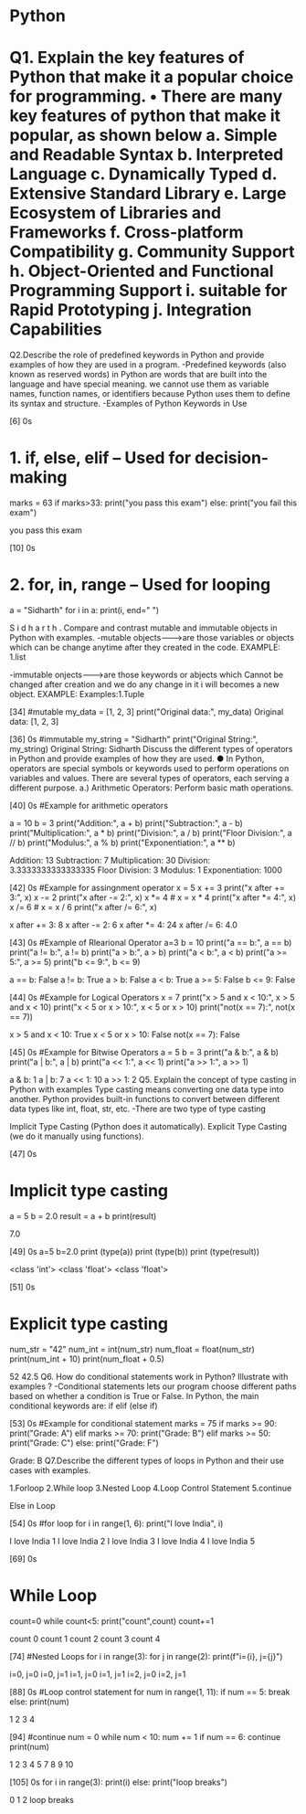 # Python
# Q1. Explain the key features of Python that make it a popular choice for programming. • There are many key features of python that make it popular, as shown below a. Simple and Readable Syntax b. Interpreted Language c. Dynamically Typed d. Extensive Standard Library e. Large Ecosystem of Libraries and Frameworks f. Cross-platform Compatibility g. Community Support h. Object-Oriented and Functional Programming Support i. suitable for Rapid Prototyping j. Integration Capabilities

Q2.Describe the role of predefined keywords in Python and provide examples of how they are used in a program. -Predefined keywords (also known as reserved words) in Python are words that are built into the language and have special meaning. we cannot use them as variable names, function names, or identifiers because Python uses them to define its syntax and structure. -Examples of Python Keywords in Use


[6]
0s
# 1. if, else, elif – Used for decision-making

marks = 63
if marks>33:
  print("you pass this exam")
else:
  print("you fail this exam")
  

you pass this exam

[10]
0s
# 2. for, in, range – Used for looping
a = "Sidharth"
for i in a:
  print(i, end=" ")

S i d h a r t h 
. Compare and contrast mutable and immutable objects in Python with examples. -mutable objects--->are those variables or objects which can be change anytime after they created in the code. EXAMPLE: 1.list

-immutable onjects--->are those keywords or abjects which Cannot be changed after creation and we do any change in it i will becomes a new object. EXAMPLE: Examples:1.Tuple


[34]
#mutable
my_data = [1, 2, 3]
print("Original data:", my_data)
Original data: [1, 2, 3]

[36]
0s
#immutable
my_string = "Sidharth"
print("Original String:", my_string)
Original String: Sidharth
Discuss the different types of operators in Python and provide examples of how they are used. ● In Python, operators are special symbols or keywords used to perform operations on variables and values. There are several types of operators, each serving a different purpose.
a.) Arithmetic Operators: Perform basic math operations.


[40]
0s
#Example for arithmetic operators

a = 10
b = 3
print("Addition:", a + b)
print("Subtraction:", a - b)
print("Multiplication:", a * b)
print("Division:", a / b)
print("Floor Division:", a // b)
print("Modulus:", a % b)
print("Exponentiation:", a ** b)




Addition: 13
Subtraction: 7
Multiplication: 30
Division: 3.3333333333333335
Floor Division: 3
Modulus: 1
Exponentiation: 1000

[42]
0s
#Example for assingnment operator
x = 5
x += 3
print("x after += 3:", x)
x -= 2
print("x after -= 2:", x)
x *= 4  # x = x * 4
print("x after *= 4:", x)
x /= 6  # x = x / 6
print("x after /= 6:", x)

x after += 3: 8
x after -= 2: 6
x after *= 4: 24
x after /= 6: 4.0

[43]
0s
#Example of Rlearional Operator
a=3
b = 10
print("a == b:", a == b)
print("a != b:", a != b)
print("a > b:", a > b)
print("a < b:", a < b)
print("a >= 5:", a >= 5)
print("b <= 9:", b <= 9)

a == b: False
a != b: True
a > b: False
a < b: True
a >= 5: False
b <= 9: False

[44]
0s
#Example for Logical Operators
x = 7
print("x > 5 and x < 10:", x > 5 and x < 10)
print("x < 5 or x > 10:", x < 5 or x > 10)
print("not(x == 7):", not(x == 7))

x > 5 and x < 10: True
x < 5 or x > 10: False
not(x == 7): False

[45]
0s
#Example for Bitwise Operators
a = 5
b = 3
print("a & b:", a & b)
print("a | b:", a | b)
print("a << 1:", a << 1)
print("a >> 1:", a >> 1)

a & b: 1
a | b: 7
a << 1: 10
a >> 1: 2
Q5. Explain the concept of type casting in Python with examples Type casting means converting one data type into another. Python provides built-in functions to convert between different data types like int, float, str, etc. -There are two type of type casting

Implicit Type Casting (Python does it automatically).
Explicit Type Casting (we do it manually using functions).

[47]
0s
# Implicit type casting
a = 5
b = 2.0
result = a + b
print(result)

7.0

[49]
0s
a=5
b=2.0
print (type(a))
print (type(b)) 
print (type(result))

<class 'int'>
<class 'float'>
<class 'float'>

[51]
0s
# Explicit type casting
num_str = "42"
num_int = int(num_str)
num_float = float(num_str)
print(num_int + 10)
print(num_float + 0.5)

52
42.5
Q6. How do conditional statements work in Python? Illustrate with examples ? -Conditional statements lets our program choose different paths based on whether a condition is True or False. In Python, the main conditional keywords are: if elif (else if)


[53]
0s
#Example for conditional statement
marks = 75
if marks >= 90: print("Grade: A")
elif marks >= 70: print("Grade: B")
elif marks >= 50: print("Grade: C")
else:
  print("Grade: F")


Grade: B
Q7.Describe the different types of loops in Python and their use cases with examples.

1.Forloop 2.While loop 3.Nested Loop 4.Loop Control Statement 5.continue

Else in Loop

[54]
0s
#for loop
for i in range(1, 6):
  print("I love India", i)
  
I love India 1
I love India 2
I love India 3
I love India 4
I love India 5

[69]
0s
# While Loop
count=0
while count<5:
  print("count",count)
  count+=1
  

count 0
count 1
count 2
count 3
count 4

[74]
#Nested Loops
for i in range(3):
  for j in range(2):
    print(f"i={i}, j={j}")

i=0, j=0
i=0, j=1
i=1, j=0
i=1, j=1
i=2, j=0
i=2, j=1

[88]
0s
#Loop control statement
for num in range(1, 11):
    if num == 5:
        break
    else:
        print(num)


1
2
3
4

[94]
#continue
num = 0
while num < 10:
    num += 1
    if num == 6:
        continue
    print(num)



1
2
3
4
5
7
8
9
10

[105]
0s
for i in range(3):
  print(i)
else:
  print("loop breaks")


0
1
2
loop breaks
